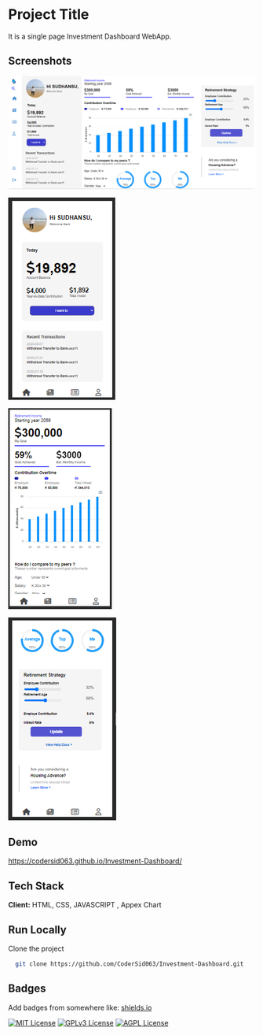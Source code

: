 # Project Title

It is a single page Investment Dashboard WebApp.

## Screenshots

![App Screenshot](FrontPage.png)

![Mobile Screenshot](MobileView1.png)

![Mobile Screenshot](MobileView2.png)

![Mobile Screenshot](MobileView3.png)

## Demo

https://codersid063.github.io/Investment-Dashboard/

## Tech Stack

**Client:** HTML, CSS, JAVASCRIPT , Appex Chart

## Run Locally

Clone the project

```bash
  git clone https://github.com/CoderSid063/Investment-Dashboard.git
```

## Badges

Add badges from somewhere like: [shields.io](https://shields.io/)

[![MIT License](https://img.shields.io/badge/License-MIT-green.svg)](https://choosealicense.com/licenses/mit/)
[![GPLv3 License](https://img.shields.io/badge/License-GPL%20v3-yellow.svg)](https://opensource.org/licenses/)
[![AGPL License](https://img.shields.io/badge/license-AGPL-blue.svg)](http://www.gnu.org/licenses/agpl-3.0)

